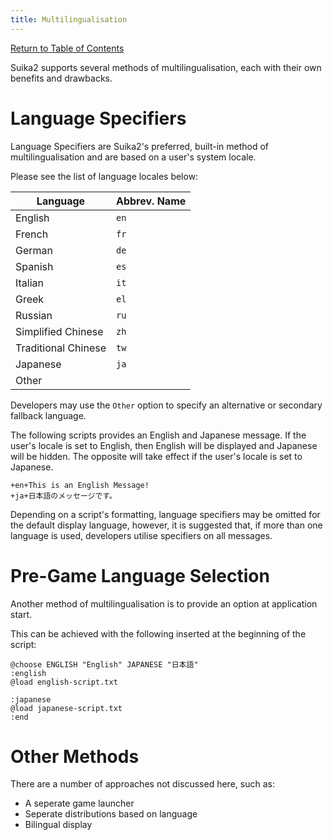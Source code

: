 ```yaml
---
title: Multilingualisation
---
```


[Return to Table of Contents](index)

Suika2 supports several methods of multilingualisation, each with their own benefits and drawbacks.

# Language Specifiers
Language Specifiers are Suika2's preferred, built-in method of multilingualisation and are based on a user's system locale.

Please see the list of language locales below:

|Language                                          |Abbrev. Name             |
|--------------------------------------------------|-------------------------|
|English                                           |`en`                     |
|French                                            |`fr`                     |
|German                                            |`de`                     |
|Spanish                                           |`es`                     |
|Italian                                           |`it`                     |
|Greek                                             |`el`                     |
|Russian                                           |`ru`                     |
|Simplified Chinese                                |`zh`                     |
|Traditional Chinese                               |`tw`                     |
|Japanese                                          |`ja`                     |
|Other                                             |                         |

Developers may use the `Other` option to specify an alternative or secondary fallback language.

The following scripts provides an English and Japanese message. If the user's locale is set to English, then English will be displayed and Japanese will be hidden. The opposite will take effect if the user's locale is set to Japanese.
```
+en+This is an English Message!
+ja+日本語のメッセージです。
```

Depending on a script's formatting, language specifiers may be omitted for the default display language, however, it is suggested that, if more than one language is used, developers utilise specifiers on all messages.

# Pre-Game Language Selection
Another method of multilingualisation is to provide an option at application start.

This can be achieved with the following inserted at the beginning of the script:
```
@choose ENGLISH "English" JAPANESE "日本語"
:english
@load english-script.txt

:japanese
@load japanese-script.txt
:end
```

# Other Methods
There are a number of approaches not discussed here, such as:
* A seperate game launcher
* Seperate distributions based on language
* Bilingual display
